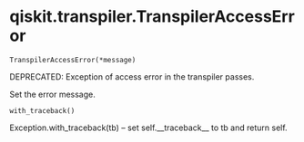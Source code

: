 <span id="qiskit-transpiler-transpileraccesserror" />

# qiskit.transpiler.TranspilerAccessError



`TranspilerAccessError(*message)`

DEPRECATED: Exception of access error in the transpiler passes.

Set the error message.



`with_traceback()`

Exception.with\_traceback(tb) – set self.\_\_traceback\_\_ to tb and return self.

